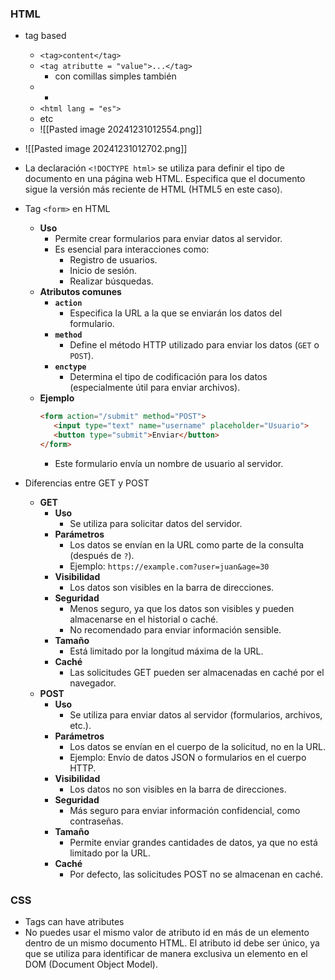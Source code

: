 ### HTML

* tag based
	* `<tag>content</tag>`
	* `<tag atributte = "value">...</tag>`
		* con comillas simples también
	* * <!-- comentario -->
	* `<html lang = "es">`
	* etc
	* ![[Pasted image 20241231012554.png]]
* ![[Pasted image 20241231012702.png]]
* La declaración `<!DOCTYPE html>` se utiliza para definir el tipo de documento en una página web HTML. Especifica que el documento sigue la versión más reciente de HTML (HTML5 en este caso).

* Tag `<form>` en HTML
   * **Uso**
      * Permite crear formularios para enviar datos al servidor.
      * Es esencial para interacciones como:
         * Registro de usuarios.
         * Inicio de sesión.
         * Realizar búsquedas.
   * **Atributos comunes**
      * **`action`**
         * Especifica la URL a la que se enviarán los datos del formulario.
      * **`method`**
         * Define el método HTTP utilizado para enviar los datos (`GET` o `POST`).
      * **`enctype`**
         * Determina el tipo de codificación para los datos (especialmente útil para enviar archivos).
   * **Ejemplo**
      ```html
      <form action="/submit" method="POST">
         <input type="text" name="username" placeholder="Usuario">
         <button type="submit">Enviar</button>
      </form>
      ```
      * Este formulario envía un nombre de usuario al servidor.

* Diferencias entre GET y POST
   * **GET**
      * **Uso**
         * Se utiliza para solicitar datos del servidor.
      * **Parámetros**
         * Los datos se envían en la URL como parte de la consulta (después de `?`).
         * Ejemplo: `https://example.com?user=juan&age=30`
      * **Visibilidad**
         * Los datos son visibles en la barra de direcciones.
      * **Seguridad**
         * Menos seguro, ya que los datos son visibles y pueden almacenarse en el historial o caché.
         * No recomendado para enviar información sensible.
      * **Tamaño**
         * Está limitado por la longitud máxima de la URL.
      * **Caché**
         * Las solicitudes GET pueden ser almacenadas en caché por el navegador.
   * **POST**
      * **Uso**
         * Se utiliza para enviar datos al servidor (formularios, archivos, etc.).
      * **Parámetros**
         * Los datos se envían en el cuerpo de la solicitud, no en la URL.
         * Ejemplo: Envío de datos JSON o formularios en el cuerpo HTTP.
      * **Visibilidad**
         * Los datos no son visibles en la barra de direcciones.
      * **Seguridad**
         * Más seguro para enviar información confidencial, como contraseñas.
      * **Tamaño**
         * Permite enviar grandes cantidades de datos, ya que no está limitado por la URL.
      * **Caché**
         * Por defecto, las solicitudes POST no se almacenan en caché.

### CSS
* Tags can have atributes
* No puedes usar el mismo valor de atributo id en más de un elemento dentro de un mismo documento HTML. El atributo id debe ser único, ya que se utiliza para identificar de manera exclusiva un elemento en el DOM (Document Object Model).


